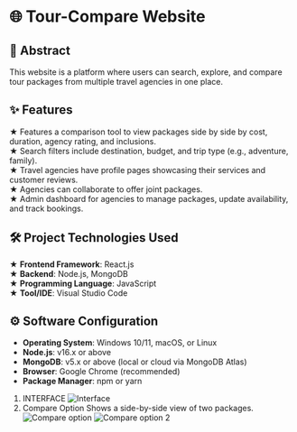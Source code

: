 # 🌐 Tour-Compare Website

## 📄 Abstract  
This website is a platform where users can search, explore, and compare tour packages from multiple travel agencies in one place.

## ✨ Features  
★ Features a comparison tool to view packages side by side by cost, duration, agency rating, and inclusions.  
★ Search filters include destination, budget, and trip type (e.g., adventure, family).  
★ Travel agencies have profile pages showcasing their services and customer reviews.  
★ Agencies can collaborate to offer joint packages.  
★ Admin dashboard for agencies to manage packages, update availability, and track bookings.

## 🛠️ Project Technologies Used  
★ **Frontend Framework**: React.js  
★ **Backend**: Node.js, MongoDB  
★ **Programming Language**: JavaScript  
★ **Tool/IDE**: Visual Studio Code  

## ⚙️ Software Configuration  
- **Operating System**: Windows 10/11, macOS, or Linux  
- **Node.js**: v16.x or above  
- **MongoDB**: v5.x or above (local or cloud via MongoDB Atlas)  
- **Browser**: Google Chrome (recommended)  
- **Package Manager**: npm or yarn 

1. INTERFACE ![Interface](https://github.com/user-attachments/assets/7f5a5ea9-5203-4bd5-aaa8-416fe1cbde2b)
2. Compare Option
   Shows a side-by-side view of two packages.![Compare option](https://github.com/user-attachments/assets/a9931b1c-4689-4d35-bc72-64691724e4ca)
![Compare option 2](https://github.com/user-attachments/assets/82f5a72b-a191-4170-b35c-59c64a458e2f)

